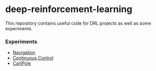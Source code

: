 # deep-reinforcement-learning
This repository contains useful code for DRL projects as well as some experiments.

### Experiments
* [Navigation](navigation/README.md) 
* [Continuous Control](continuous_control/README.md) 
* [CartPole](openai/README.md) 
